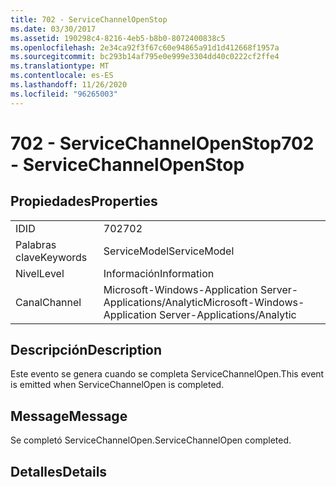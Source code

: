```yaml
---
title: 702 - ServiceChannelOpenStop
ms.date: 03/30/2017
ms.assetid: 190298c4-8216-4eb5-b8b0-8072400838c5
ms.openlocfilehash: 2e34ca92f3f67c60e94865a91d1d412668f1957a
ms.sourcegitcommit: bc293b14af795e0e999e3304dd40c0222cf2ffe4
ms.translationtype: MT
ms.contentlocale: es-ES
ms.lasthandoff: 11/26/2020
ms.locfileid: "96265003"
---
```

# <a name="702---servicechannelopenstop"></a><span data-ttu-id="3f9b2-102">702 - ServiceChannelOpenStop</span><span class="sxs-lookup"><span data-stu-id="3f9b2-102">702 - ServiceChannelOpenStop</span></span>

## <a name="properties"></a><span data-ttu-id="3f9b2-103">Propiedades</span><span class="sxs-lookup"><span data-stu-id="3f9b2-103">Properties</span></span>  
  
|||  
|-|-|  
|<span data-ttu-id="3f9b2-104">ID</span><span class="sxs-lookup"><span data-stu-id="3f9b2-104">ID</span></span>|<span data-ttu-id="3f9b2-105">702</span><span class="sxs-lookup"><span data-stu-id="3f9b2-105">702</span></span>|  
|<span data-ttu-id="3f9b2-106">Palabras clave</span><span class="sxs-lookup"><span data-stu-id="3f9b2-106">Keywords</span></span>|<span data-ttu-id="3f9b2-107">ServiceModel</span><span class="sxs-lookup"><span data-stu-id="3f9b2-107">ServiceModel</span></span>|  
|<span data-ttu-id="3f9b2-108">Nivel</span><span class="sxs-lookup"><span data-stu-id="3f9b2-108">Level</span></span>|<span data-ttu-id="3f9b2-109">Información</span><span class="sxs-lookup"><span data-stu-id="3f9b2-109">Information</span></span>|  
|<span data-ttu-id="3f9b2-110">Canal</span><span class="sxs-lookup"><span data-stu-id="3f9b2-110">Channel</span></span>|<span data-ttu-id="3f9b2-111">Microsoft-Windows-Application Server-Applications/Analytic</span><span class="sxs-lookup"><span data-stu-id="3f9b2-111">Microsoft-Windows-Application Server-Applications/Analytic</span></span>|  
  
## <a name="description"></a><span data-ttu-id="3f9b2-112">Descripción</span><span class="sxs-lookup"><span data-stu-id="3f9b2-112">Description</span></span>  

 <span data-ttu-id="3f9b2-113">Este evento se genera cuando se completa ServiceChannelOpen.</span><span class="sxs-lookup"><span data-stu-id="3f9b2-113">This event is emitted when ServiceChannelOpen is completed.</span></span>  
  
## <a name="message"></a><span data-ttu-id="3f9b2-114">Message</span><span class="sxs-lookup"><span data-stu-id="3f9b2-114">Message</span></span>  

 <span data-ttu-id="3f9b2-115">Se completó ServiceChannelOpen.</span><span class="sxs-lookup"><span data-stu-id="3f9b2-115">ServiceChannelOpen completed.</span></span>  
  
## <a name="details"></a><span data-ttu-id="3f9b2-116">Detalles</span><span class="sxs-lookup"><span data-stu-id="3f9b2-116">Details</span></span>
